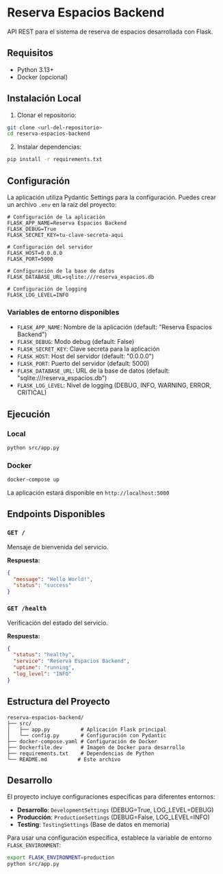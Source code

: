 # Reserva Espacios Backend

API REST para el sistema de reserva de espacios desarrollada con Flask.

## Requisitos

- Python 3.13+
- Docker (opcional)

## Instalación Local

1. Clonar el repositorio:
```bash
git clone <url-del-repositorio>
cd reserva-espacios-backend
```

2. Instalar dependencias:
```bash
pip install -r requirements.txt
```

## Configuración

La aplicación utiliza Pydantic Settings para la configuración. Puedes crear un archivo `.env` en la raíz del proyecto:

```env
# Configuración de la aplicación
FLASK_APP_NAME=Reserva Espacios Backend
FLASK_DEBUG=True
FLASK_SECRET_KEY=tu-clave-secreta-aqui

# Configuración del servidor
FLASK_HOST=0.0.0.0
FLASK_PORT=5000

# Configuración de la base de datos
FLASK_DATABASE_URL=sqlite:///reserva_espacios.db

# Configuración de logging
FLASK_LOG_LEVEL=INFO
```

### Variables de entorno disponibles

- `FLASK_APP_NAME`: Nombre de la aplicación (default: "Reserva Espacios Backend")
- `FLASK_DEBUG`: Modo debug (default: False)
- `FLASK_SECRET_KEY`: Clave secreta para la aplicación
- `FLASK_HOST`: Host del servidor (default: "0.0.0.0")
- `FLASK_PORT`: Puerto del servidor (default: 5000)
- `FLASK_DATABASE_URL`: URL de la base de datos (default: "sqlite:///reserva_espacios.db")
- `FLASK_LOG_LEVEL`: Nivel de logging (DEBUG, INFO, WARNING, ERROR, CRITICAL)

## Ejecución

### Local
```bash
python src/app.py
```

### Docker
```bash
docker-compose up
```

La aplicación estará disponible en `http://localhost:5000`

## Endpoints Disponibles

### `GET /`
Mensaje de bienvenida del servicio.

**Respuesta:**
```json
{
  "message": "Hello World!",
  "status": "success"
}
```

### `GET /health`
Verificación del estado del servicio.

**Respuesta:**
```json
{
  "status": "healthy",
  "service": "Reserva Espacios Backend",
  "uptime": "running",
  "log_level": "INFO"
}
```

## Estructura del Proyecto

```
reserva-espacios-backend/
├── src/
│   ├── app.py          # Aplicación Flask principal
│   └── config.py       # Configuración con Pydantic
├── docker-compose.yaml # Configuración de Docker
├── Dockerfile.dev      # Imagen de Docker para desarrollo
├── requirements.txt    # Dependencias de Python
└── README.md          # Este archivo
```

## Desarrollo

El proyecto incluye configuraciones específicas para diferentes entornos:

- **Desarrollo**: `DevelopmentSettings` (DEBUG=True, LOG_LEVEL=DEBUG)
- **Producción**: `ProductionSettings` (DEBUG=False, LOG_LEVEL=INFO)
- **Testing**: `TestingSettings` (Base de datos en memoria)

Para usar una configuración específica, establece la variable de entorno `FLASK_ENVIRONMENT`:

```bash
export FLASK_ENVIRONMENT=production
python src/app.py
```
